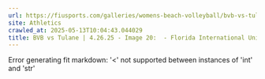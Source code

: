```yaml
---
url: https://fiusports.com/galleries/womens-beach-volleyball/bvb-vs-tulane-4-26-25/image-20/358/62884
site: Athletics
crawled_at: 2025-05-13T10:04:43.044029
title: BVB vs Tulane | 4.26.25 - Image 20:  - Florida International University
---
```


Error generating fit markdown: '<' not supported between instances of 'int' and 'str'